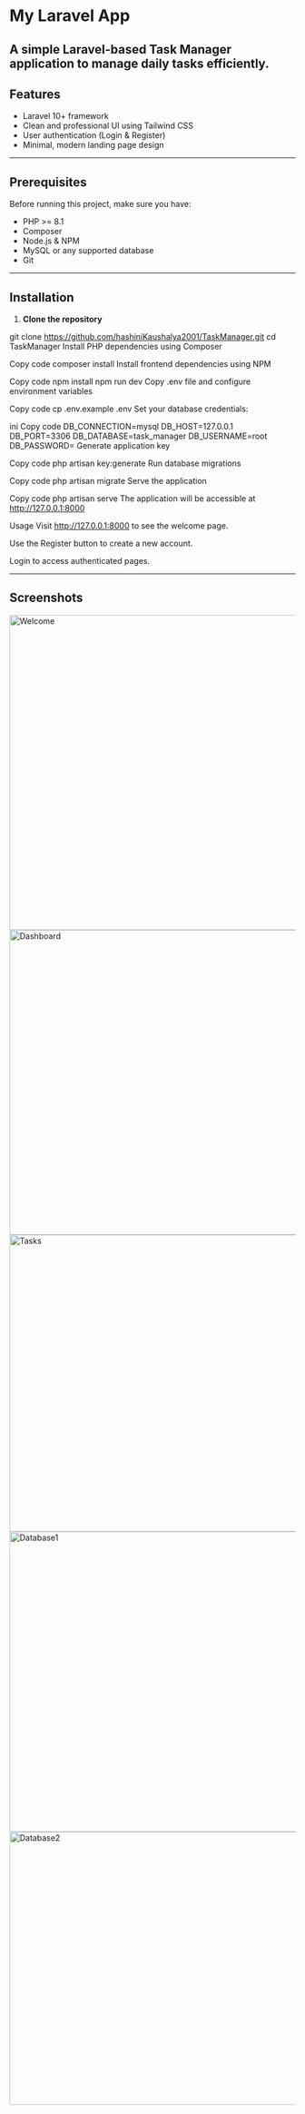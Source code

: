 # My Laravel App

A simple Laravel-based Task Manager application to manage daily tasks efficiently.  
---

## Features

- Laravel 10+ framework
- Clean and professional UI using Tailwind CSS
- User authentication (Login & Register)
- Minimal, modern landing page design

---

## Prerequisites

Before running this project, make sure you have:

- PHP >= 8.1
- Composer
- Node.js & NPM
- MySQL or any supported database
- Git

---

## Installation

1. **Clone the repository**


git clone https://github.com/hashiniKaushalya2001/TaskManager.git
cd TaskManager
Install PHP dependencies using Composer


Copy code
composer install
Install frontend dependencies using NPM


Copy code
npm install
npm run dev
Copy .env file and configure environment variables


Copy code
cp .env.example .env
Set your database credentials:

ini
Copy code
DB_CONNECTION=mysql
DB_HOST=127.0.0.1
DB_PORT=3306
DB_DATABASE=task_manager
DB_USERNAME=root
DB_PASSWORD=
Generate application key


Copy code
php artisan key:generate
Run database migrations


Copy code
php artisan migrate
Serve the application


Copy code
php artisan serve
The application will be accessible at http://127.0.0.1:8000

Usage
Visit http://127.0.0.1:8000 to see the welcome page.

Use the Register button to create a new account.

Login to access authenticated pages.

---
## Screenshots
<img width="1306" height="555" alt="Welcome" src="https://github.com/user-attachments/assets/cd45c66a-93c2-4005-a08b-2283a122c006" />
<img width="1020" height="537" alt="Dashboard" src="https://github.com/user-attachments/assets/70400a7a-e1aa-4c3e-8804-669231307a92" />
<img width="1082" height="523" alt="Tasks" src="https://github.com/user-attachments/assets/ba89ad96-8d39-48d0-a8b3-f11f2eca6186" />
<img width="987" height="529" alt="Database1" src="https://github.com/user-attachments/assets/0026f6e1-a97b-492f-a1ab-1696be0e0eed" />
<img width="917" height="481" alt="Database2" src="https://github.com/user-attachments/assets/9cb6ec56-45ed-462c-ac80-251e5e391465" />



